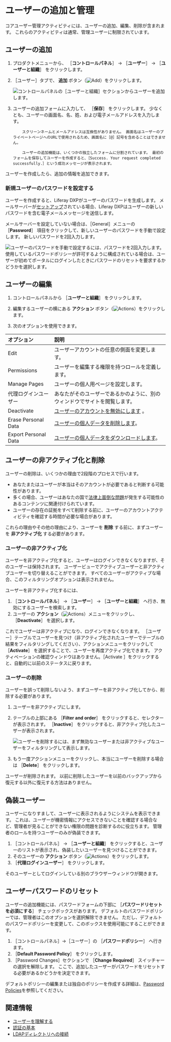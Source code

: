 # ユーザーの追加と管理

コアユーザー管理アクティビティには、ユーザーの追加、編集、削除が含まれます。 これらのアクティビティは通常、管理ユーザーに制限されています。

<a name="adding-users" />

## ユーザーの追加

1. プロダクトメニューから、 ［**コントロールパネル**］ &rarr; ［**ユーザー**］ &rarr; ［**ユーザーと組織**］ をクリックします。
1. ［ユーザー］タブで、 **追加** ボタン（![Add](../../images/icon-add.png)）をクリックします。

   ![コントロールパネルの［ユーザーと組織］セクションからユーザーを追加します。](./adding-and-managing-users/images/01.png)

1. ユーザーの追加フォームに入力して、 ［**保存**］ をクリックします。 少なくとも、ユーザーの画面名、名、姓、および電子メールアドレスを入力します。

    ```{note}
        スクリーンネームとメールアドレスは互換性がありません。 画面名はユーザーのプライベートページへのURLで使用されるため、画面名に［@］記号を含めることはできません。

        ユーザーの追加機能は、いくつかの独立したフォームに分割されています。 最初のフォームを保存してユーザーを作成すると、［Success. Your request completed successfully.］という成功メッセージが表示されます。
    ```

ユーザーを作成したら、追加の情報を追加できます。

### 新規ユーザーのパスワードを設定する

ユーザーを作成すると、Liferay DXPがユーザーのパスワードを生成します。 メールサーバーが[セットアップ](../../installation-and-upgrades/setting-up-liferay/configuring-mail/connecting-to-a-mail-server.md)されている場合、Liferay DXPはユーザーの新しいパスワードを含む電子メールメッセージを送信します。

メールサーバーを設定していない場合は、［General］メニューの ［**Password**］ 項目をクリックして、新しいユーザーのパスワードを手動で設定します。 新しいパスワードを2回入力します。

![ユーザーのパスワードを手動で設定するには、パスワードを2回入力します。 使用しているパスワードポリシーが許可するように構成されている場合は、ユーザーが初めてポータルにログインしたときにパスワードのリセットを要求するかどうかを選択します。](./adding-and-managing-users/images/03.png)

<a name="editing-users" />

## ユーザーの編集

1. コントロールパネルから ［**ユーザーと組織**］ をクリックします。

1. 編集するユーザーの横にある **アクション** ボタン（![Actions](../../images/icon-actions.png)）をクリックします。

1. 次のオプションを使用できます。

| オプション                | 説明                                                                    |
| :--- | :--- |
| Edit                 | ユーザーアカウントの任意の側面を変更します。                                                |
| Permissions          | ユーザーを編集する権限を持つロールを定義します。                                              |
| Manage Pages         | ユーザーの個人用ページを設定します。                                                    |
| 代理ログインユーザー           | あなたがそのユーザーであるかのように、別のウィンドウでサイトを閲覧します。                                 |
| Deactivate           | [ユーザーのアカウントを無効にします](#deactivating-users) 。                            |
| Erase Personal Data  | [ユーザーの個人データを削除します](../managing-user-data/sanitizing-user-data.md)。    |
| Export Personal Data | [ユーザーの個人データをダウンロードします](../managing-user-data/exporting-user-data.md)。 |

<a name="deactivating-and-deleting-users" />

## ユーザーの非アクティブ化と削除

ユーザーの削除は、いくつかの理由で2段階のプロセスで行います。

* あなたまたはユーザーが本当はそのアカウントが必要であると判断する可能性があります。
* 多くの場合、ユーザーはあなたの国で[法律上面倒な問題](../managing-user-data.md)が発生する可能性のあるコンテンツに関連付けられています。
* ユーザーの存在の証拠をすべて削除する前に、ユーザーのアカウントアクティビティを確認する時間が必要な場合があります。

これらの理由やその他の理由により、ユーザーを **削除** する前に、まずユーザーを **非アクティブ化** する必要があります。

### ユーザーの非アクティブ化

ユーザーを非アクティブ化すると、ユーザーはログインできなくなりますが、そのユーザーは保持されます。 ユーザービューでアクティブユーザーと非アクティブユーザーを切り替えることができます。 すべてのユーザーがアクティブな場合、このフィルタリングオプションは表示されません。

ユーザーを非アクティブ化するには、

1. ［**コントロールパネル**］ &rarr; ［**ユーザー**］ &rarr; ［**ユーザーと組織**］ へ行き、無効にするユーザーを検索します。
1. ユーザーの **アクション**（![Actions](../../images/icon-actions.png)）メニューをクリックし、 ［**Deactivate**］ を選択します。

これでユーザーは非アクティブになり、ログインできなくなります。 ［ユーザー］テーブルでユーザーを見つけ（非アクティブ化されたユーザーでテーブルの結果をフィルタリングしてください）、アクションメニューをクリックして ［**Activate**］ を選択することで、ユーザーを再度アクティブ化できます。 アクティベーションの確認ウィンドウはありません。［Activate ］をクリックすると、自動的に以前のステータスに戻ります。

### ユーザーの削除

ユーザーを誤って削除しないよう、まずユーザーを非アクティブ化してから、削除する必要があります。

1. ユーザーを非アクティブにします。
1. テーブルの上部にある ［**Filter and order**］ をクリックすると、セレクターが表示されます。 ［**Inactive**］ をクリックすると、非アクティブ化したユーザーが表示されます。

    ![ユーザーを削除するには、まず無効なユーザーまたは非アクティブなユーザーをフィルタリングして表示します。](./adding-and-managing-users/images/05.png)

1. もう一度アクションメニューをクリックし、本当にユーザーを削除する場合は ［**Delete**］ をクリックします。

ユーザーが削除されます。 以前に削除したユーザーを以前のバックアップから復元する以外に復元する方法はありません。

<a name="impersonating-users" />

## 偽装ユーザー

ユーザーになりすまして、ユーザーに表示されるようにシステムを表示できます。 これは、ユーザーが機密情報にアクセスできないことを確認する場合など、管理者が見ることができない権限の問題を診断するのに役立ちます。 管理者のロールを持つユーザーのみが偽装できます。

1. ［コントロールパネル］ &rarr; ［**ユーザーと組織**］ をクリックすると、ユーザーのリストが表示され、偽装したいユーザーを見つけることができます。
1. そのユーザーの **アクション** ボタン（![Actions](../../images/icon-actions.png)）をクリックします。
1. ［**代理ログインユーザー**］ をクリックします。

そのユーザーとしてログインしている別のブラウザーウィンドウが開きます。

<a name="resetting-a-user-password" />

## ユーザーパスワードのリセット

ユーザーの追加機能には、パスワードフォームの下部に ［**パスワードリセットを必須にする**］ チェックボックスがあります。 デフォルトのパスワードポリシーでは、管理者はこのオプションを選択解除できません。 ただし、デフォルトのパスワードポリシーを変更して、このボックスを使用可能にすることができます。

1. ［コントロールパネル］&rarr;［ユーザー］の ［**パスワードポリシー**］ へ行きます。
1. ［**Default Password Policy**］ をクリックします。
1. ［Password Changes］セクションで ［**Change Required**］ スイッチャーの選択を解除します。 ここで、追加したユーザーがパスワードをリセットする必要があるかどうかを決定できます。

デフォルトポリシーの編集または独自のポリシーを作成する詳細は、[Password Policies](../roles-and-permissions/configuring-a-password-policy.md)を参照してください。

<a name="related-information" />

## 関連情報

* [ユーザーを理解する](./understanding-users.md)
* [認証の基本](../../installation-and-upgrades/securing-liferay/authentication-basics.md)
* [LDAPディレクトリへの接続](../connecting-to-a-user-directory/connecting-to-an-ldap-directory.md)

